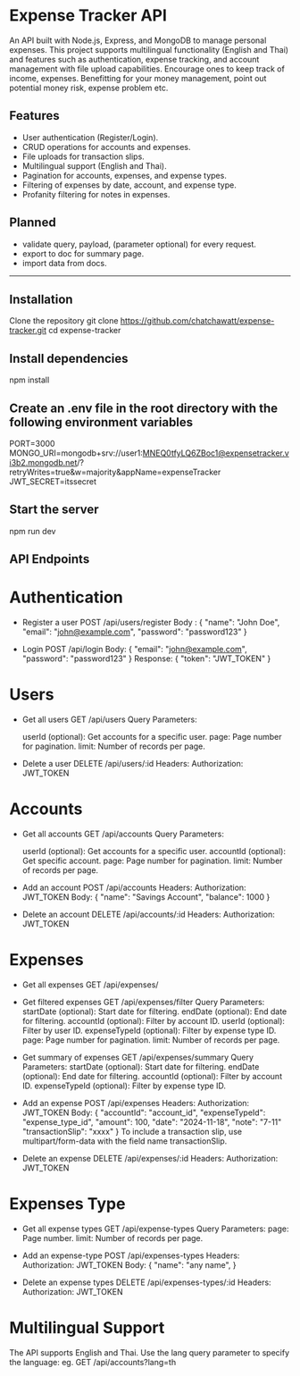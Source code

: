 # Expense Tracker API

An API built with Node.js, Express, and MongoDB to manage personal expenses. This project supports multilingual functionality (English and Thai) and features such as authentication, expense tracking, and account management with file upload capabilities. Encourage ones to keep track of income, expenses. Benefitting for your money management, point out potential money risk, expense problem etc.

## Features

- User authentication (Register/Login).
- CRUD operations for accounts and expenses.
- File uploads for transaction slips.
- Multilingual support (English and Thai).
- Pagination for accounts, expenses, and expense types.
- Filtering of expenses by date, account, and expense type.
- Profanity filtering for notes in expenses.

## Planned
- validate query, payload, (parameter optional) for every request.
- export to doc for summary page.
- import data from docs.
---

## Installation

Clone the repository
git clone https://github.com/chatchawatt/expense-tracker.git
cd expense-tracker

## Install dependencies
npm install

## Create an .env file in the root directory with the following environment variables
PORT=3000
MONGO_URI=mongodb+srv://user1:MNEQ0tfyLQ6ZBoc1@expensetracker.vi3b2.mongodb.net/?retryWrites=true&w=majority&appName=expenseTracker
JWT_SECRET=itssecret

## Start the server
npm run dev

## API Endpoints

# Authentication
- Register a user
    POST /api/users/register
    Body : {
        "name": "John Doe",
        "email": "john@example.com",
        "password": "password123"
    }  

- Login
    POST /api/login
    Body:
    {
        "email": "john@example.com",
        "password": "password123"
    }
    Response:
    {
        "token": "JWT_TOKEN"
    }

# Users
- Get all users
    GET /api/users
    Query Parameters:

    userId (optional): Get accounts for a specific user.
    page: Page number for pagination.
    limit: Number of records per page. 
    
- Delete a user
    DELETE /api/users/:id
    Headers:
    Authorization: JWT_TOKEN

# Accounts
- Get all accounts
    GET /api/accounts
    Query Parameters:

    userId (optional): Get accounts for a specific user.
    accountId (optional): Get specific account.
    page: Page number for pagination.
    limit: Number of records per page. 
    
- Add an account
    POST /api/accounts
    Headers:
    Authorization: JWT_TOKEN
    Body:
    {
        "name": "Savings Account",
        "balance": 1000
    }
- Delete an account
    DELETE /api/accounts/:id
    Headers:
    Authorization: JWT_TOKEN

# Expenses
- Get all expenses
    GET /api/expenses/

- Get filtered expenses
    GET /api/expenses/filter
    Query Parameters:
    startDate (optional): Start date for filtering.
    endDate (optional): End date for filtering.
    accountId (optional): Filter by account ID.
    userId (optional): Filter by user ID.
    expenseTypeId (optional): Filter by expense type ID.
    page: Page number for pagination.
    limit: Number of records per page.

- Get summary of expenses
     GET /api/expenses/summary
    Query Parameters:
    startDate (optional): Start date for filtering.
    endDate (optional): End date for filtering.
    accountId (optional): Filter by account ID.
    expenseTypeId (optional): Filter by expense type ID.

- Add an expense
    POST /api/expenses
    Headers:
    Authorization: JWT_TOKEN
    Body:
    {
        "accountId": "account_id",
        "expenseTypeId": "expense_type_id",
        "amount": 100,
        "date": "2024-11-18",
        "note": "7-11"
        "transactionSlip": "xxxx"
    }
    To include a transaction slip, use multipart/form-data with the field name transactionSlip.

- Delete an expense
    DELETE /api/expenses/:id
    Headers:
    Authorization: JWT_TOKEN

# Expenses Type

- Get all expense types
    GET /api/expense-types
    Query Parameters:
    page: Page number.
    limit: Number of records per page.

- Add an expense-type
    POST /api/expenses-types
    Headers:
    Authorization: JWT_TOKEN
    Body:
    {
        "name": "any name",
    }

- Delete an expense types
    DELETE /api/expenses-types/:id
    Headers:
    Authorization: JWT_TOKEN

# Multilingual Support

The API supports English and Thai. Use the lang query parameter to specify the language:
eg.
GET /api/accounts?lang=th

